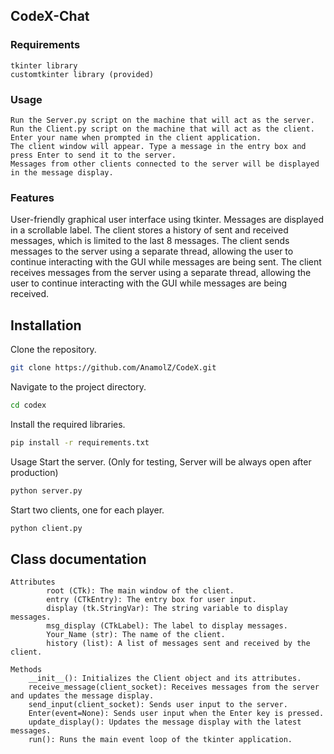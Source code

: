 ## CodeX-Chat

### Requirements
    tkinter library
    customtkinter library (provided)

### Usage
    Run the Server.py script on the machine that will act as the server.
    Run the Client.py script on the machine that will act as the client.
    Enter your name when prompted in the client application.
    The client window will appear. Type a message in the entry box and press Enter to send it to the server.
    Messages from other clients connected to the server will be displayed in the message display.

### Features
   User-friendly graphical user interface using tkinter.
   Messages are displayed in a scrollable label.
   The client stores a history of sent and received messages, which is limited to the last 8 messages.
   The client sends messages to the server using a separate thread, allowing the user to continue interacting with the GUI while messages are being sent.
   The client receives messages from the server using a separate thread, allowing the user to continue interacting with the GUI while messages are being received.

## Installation

Clone the repository.

```bash
git clone https://github.com/AnamolZ/CodeX.git
```

Navigate to the project directory.

```bash
cd codex
```
Install the required libraries.

```bash
pip install -r requirements.txt
```
Usage
Start the server. (Only for testing, Server will be always open after production)
```bash
python server.py
```
Start two clients, one for each player.
```bash
python client.py
```

## Class documentation

    Attributes
            root (CTk): The main window of the client.
            entry (CTkEntry): The entry box for user input.
            display (tk.StringVar): The string variable to display messages.
            msg_display (CTkLabel): The label to display messages.
            Your_Name (str): The name of the client.
            history (list): A list of messages sent and received by the client.

    Methods
        __init__(): Initializes the Client object and its attributes.
        receive_message(client_socket): Receives messages from the server and updates the message display.
        send_input(client_socket): Sends user input to the server.
        Enter(event=None): Sends user input when the Enter key is pressed.
        update_display(): Updates the message display with the latest messages.
        run(): Runs the main event loop of the tkinter application.

